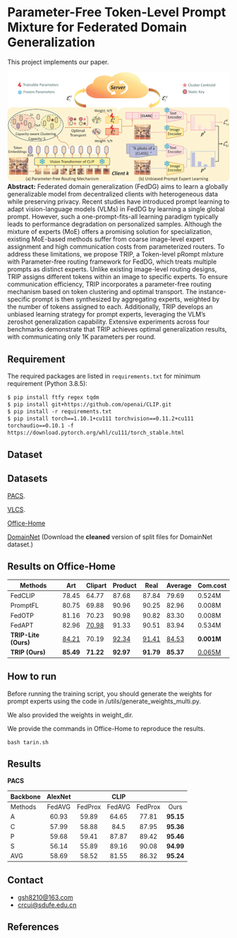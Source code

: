 # Parameter-Free Token-Level Prompt Mixture for Federated Domain Generalization

This project implements our paper.

 ![TRIP](/figs/f_TRIP.png)
**Abstract:** Federated domain generalization (FedDG) aims to learn a globally generalizable model from decentralized clients with heterogeneous data while preserving privacy. Recent studies have introduced prompt learning to adapt vision-language models (VLMs) in FedDG by learning a single global prompt. However,
such a one-prompt-fits-all learning paradigm typically leads to performance degradation on personalized samples. Although the mixture of experts (MoE) offers a promising solution for specialization, existing MoE-based methods suffer from coarse image-level expert assignment and high communication costs from parameterized routers. To address these limitations, we propose TRIP, a Token-level pRompt mIxture with Parameter-free routing framework for FedDG, which treats multiple prompts as distinct experts. Unlike existing image-level routing designs, TRIP assigns different tokens within an image to specific experts. To ensure communication efficiency, TRIP incorporates a parameter-free routing mechanism based on token clustering and optimal transport. The instance-specific prompt is then synthesized by aggregating experts, weighted by the number of tokens assigned to each. Additionally, TRIP develops an unbiased
learning strategy for prompt experts, leveraging the VLM’s zeroshot generalization capability. Extensive experiments across four benchmarks demonstrate that TRIP achieves optimal generalization results, with communicating only 1K parameters per round.  

## Requirement

The required packages are listed in `requirements.txt` for minimum requirement (Python 3.8.5):

```
$ pip install ftfy regex tqdm
$ pip install git+https://github.com/openai/CLIP.git
$ pip install -r requirements.txt
$ pip install torch==1.10.1+cu111 torchvision==0.11.2+cu111 torchaudio==0.10.1 -f https://download.pytorch.org/whl/cu111/torch_stable.html
```

## Dataset

## Datasets

[
PACS](https://wjdcloud.blob.core.windows.net/dataset/PACS.zip).

[VLCS](https://wjdcloud.blob.core.windows.net/dataset/VLCS/VLCS.zip).

[Office-Home](https://wjdcloud.blob.core.windows.net/dataset/OfficeHome.zip)

[DomainNet](https://ai.bu.edu/M3SDA/)  (Download the **cleaned** version of split files  for DomainNet dataset.)

## Results on Office-Home

| Methods              | Art          | Clipart      | Product      | Real         | Average      | Com.cost      |
| -------------------- | ------------ | ------------ | ------------ | ------------ | ------------ | ------------- |
| FedCLIP              | 78.45        | 64.77        | 87.68        | 87.84        | 79.69        | 0.524M        |
| PromptFL             | 80.75        | 69.88        | 90.96        | 90.25        | 82.96        | 0.008M        |
| FedOTP               | 81.16        | 70.23        | 90.98        | 90.82        | 83.30        | 0.008M        |
| FedAPT               | 82.96        | <u>70.98</u> | 91.33        | 90.51        | 83.94        | 0.534M        |
| **TRIP-Lite (Ours)** | <u>84.21</u> | 70.19        | <u>92.34</u> | <u>91.41</u> | <u>84.53</u> | **0.001M**    |
| **TRIP (Ours)**      | **85.49**    | **71.22**    | **92.97**    | **91.79**    | **85.37**    | <u>0.065M</u> |

## How to run

Before running the training script, you should generate the  weights for prompt  experts  using the code in /utils/generate_weights_multi.py.

We also provided the weights in  weight_dir.

We provide the commands  in Office-Home to reproduce the results.

```shell
bash tarin.sh
```

## Results

**PACS**

| Backbone | AlexNet |         |  CLIP  |         |           |
| -------- | :-----: | :-----: | :----: | :-----: | :-------: |
| Methods  | FedAVG  | FedProx | FedAVG | FedProx |   Ours    |
| A        |  60.93  |  59.89  | 64.65  |  77.81  | **95.15** |
| C        |  57.99  |  58.88  |  84.5  |  87.95  | **95.36** |
| P        |  59.68  |  59.41  | 87.87  |  89.42  | **95.46** |
| S        |  56.14  |  55.89  | 89.16  |  90.08  | **94.99** |
| AVG      |  58.69  |  58.52  | 81.55  |  86.32  | **95.24** |

## Contact

- gsh8210@163.com
- crcui@sdufe.edu.cn  

## References

```

```

